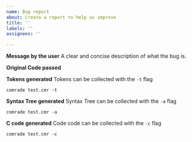 ```yaml
---
name: Bug report
about: Create a report to help us improve
title: ''
labels: ''
assignees: ''

---
```


**Message by the user**
A clear and concise description of what the bug is.

**Original Code passed**

**Tokens generated**
Tokens can be collected with the `-t` flag
```
comrade test.cmr -t
```

**Syntax Tree generated**
Syntax Tree can be collected with the `-a` flag
```
comrade test.cmr -a
```

**C code generated**
Code code can be collected with the `-c` flag
```
comrade test.cmr -c
```
